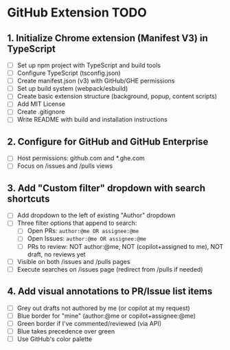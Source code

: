 # GitHub Extension TODO

## 1. Initialize Chrome extension (Manifest V3) in TypeScript
- [ ] Set up npm project with TypeScript and build tools
- [ ] Configure TypeScript (tsconfig.json)
- [ ] Create manifest.json (v3) with GitHub/GHE permissions
- [ ] Set up build system (webpack/esbuild)
- [ ] Create basic extension structure (background, popup, content scripts)
- [ ] Add MIT License
- [ ] Create .gitignore
- [ ] Write README with build and installation instructions

## 2. Configure for GitHub and GitHub Enterprise
- [ ] Host permissions: github.com and *.ghe.com
- [ ] Focus on /issues and /pulls views

## 3. Add "Custom filter" dropdown with search shortcuts
- [ ] Add dropdown to the left of existing "Author" dropdown
- [ ] Three filter options that append to search:
  - [ ] Open PRs: `author:@me OR assignee:@me`
  - [ ] Open Issues: `author:@me OR assignee:@me`
  - [ ] PRs to review: NOT author:@me, NOT (copilot+assigned to me), NOT draft, no reviews yet
- [ ] Visible on both /issues and /pulls pages
- [ ] Execute searches on /issues page (redirect from /pulls if needed)

## 4. Add visual annotations to PR/Issue list items
- [ ] Grey out drafts not authored by me (or copilot at my request)
- [ ] Blue border for "mine" (author:@me or copilot+assignee:@me)
- [ ] Green border if I've commented/reviewed (via API)
- [ ] Blue takes precedence over green
- [ ] Use GitHub's color palette
